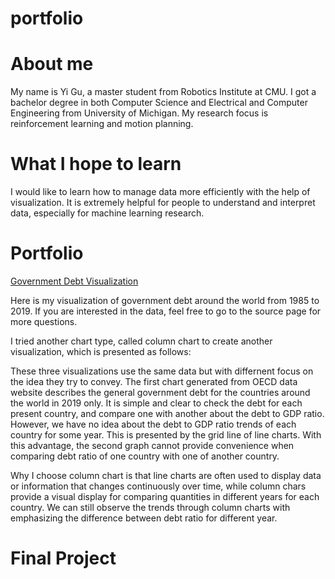 # portfolio

# About me

My name is Yi Gu, a master student from Robotics Institute at CMU.  I got a bachelor degree in both Computer Science and Electrical and Computer Engineering from University of Michigan. My research focus is reinforcement learning and motion planning. 

# What I hope to learn

I would like to learn how to manage data more efficiently with the help of visualization. It is extremely helpful for people to understand and interpret data, especially for machine learning research. 

# Portfolio
[Government Debt Visualization](/dataviz2.md)


Here is my visualization of government debt around the world from 1985 to 2019. If you are interested in the data, feel free to go to the source page for more questions.

<div class="flourish-embed flourish-chart" data-src="visualisation/5296524"><script src="https://public.flourish.studio/resources/embed.js"></script></div>


I tried another chart type, called column chart to create another visualization, which is presented as follows:

<div class="flourish-embed flourish-chart" data-src="visualisation/5296645"><script src="https://public.flourish.studio/resources/embed.js"></script></div>


These three visualizations use the same data but with differnent focus on the idea they try to convey. The first chart generated from OECD data website describes the general government debt for the countries around the world in 2019 only. It is simple and clear to check the debt for each present country, and compare one with another about the debt to GDP ratio. However, we have no idea about the debt to GDP ratio trends of each country for some year. This is presented by the grid line of line charts. With this advantage, the second graph cannot provide convenience when comparing debt ratio of one country with one of another country. 

Why I choose column chart is that line charts are often used to display data or information that changes continuously over time, while column chars provide a visual display for comparing quantities in different years for each country. We can still observe the trends through column charts with emphasizing the difference between debt ratio for different year.

# Final Project
